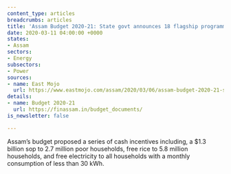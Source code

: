 ```yaml
---
content_type: articles
breadcrumbs: articles
title: 'Assam Budget 2020-21: State govt announces 18 flagship programmes'
date: 2020-03-11 04:00:00 +0000
states:
- Assam
sectors:
- Energy
subsectors:
- Power
sources:
- name: East Mojo
  url: https://www.eastmojo.com/assam/2020/03/06/assam-budget-2020-21-state-govt-announces-18-flagship-programmes
details:
- name: Budget 2020-21
  url: https://finassam.in/budget_documents/
is_newsletter: false

---
```

Assam’s budget proposed a series of cash incentives including, a $1.3 billion sop to 2.7 million poor households, free rice to 5.8 million households, and free electricity to all households with a monthly consumption of less than 30 kWh.
